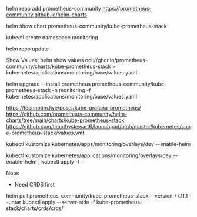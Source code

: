 helm repo add prometheus-community https://prometheus-community.github.io/helm-charts

helm show chart prometheus-community/kube-prometheus-stack

kubectl create namespace monitoring

helm repo update

Show Values;
helm show values oci://ghcr.io/prometheus-community/charts/kube-prometheus-stack > kubernetes/applications/monitoring/base/values.yaml


helm upgrade --install prometheus prometheus-community/kube-prometheus-stack -n monitoring -f kubernetes/applications/monitoring/base/values.yaml


https://technotim.live/posts/kube-grafana-prometheus/
https://github.com/prometheus-community/helm-charts/tree/main/charts/kube-prometheus-stack
https://github.com/timothystewart6/launchpad/blob/master/kubernetes/kube-prometheus-stack/values.yml






kubectl kustomize kubernetes/apps/monitoring/overlays/dev --enable-helm


kubectl kustomize kubernetes/applications/monitoring/overlays/dev --enable-helm | kubectl apply -f -


Note:
- Need CRDS first

helm pull prometheus-community/kube-prometheus-stack --version 77.11.1 --untar
kubectl apply --server-side -f kube-prometheus-stack/charts/crds/crds/